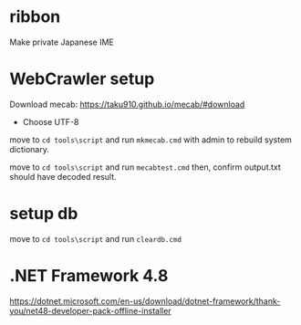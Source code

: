 # ribbon
Make private Japanese IME




# WebCrawler setup

Download mecab: https://taku910.github.io/mecab/#download
- Choose UTF-8

move to `cd tools\script` and run `mkmecab.cmd`  with admin to rebuild system dictionary.

move to `cd tools\script` and run `mecabtest.cmd` then, confirm output.txt should have decoded result.

# setup db

move to `cd tools\script` and run `cleardb.cmd`

# .NET Framework 4.8

https://dotnet.microsoft.com/en-us/download/dotnet-framework/thank-you/net48-developer-pack-offline-installer



